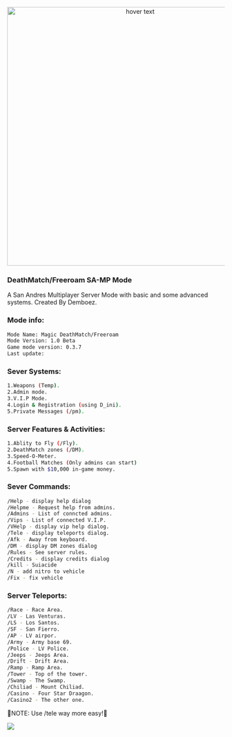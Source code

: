 <p align="center">
  <img src="https://i.imgur.com/O6ffe0B.png" width="600" title="hover text">
</p>

<h3>DeathMatch/Freeroam SA-MP Mode</h3>
A San Andres Multiplayer Server Mode with basic and some advanced systems.
Created By Demboez.


<h3>Mode info:</h3>

```bash
Mode Name: Magic DeathMatch/Freeroam
Mode Version: 1.0 Beta
Game mode version: 0.3.7
Last update: 
```

<h3>Sever Systems:</h3>

```bash
1.Weapons (Temp).
2.Admin mode.
3.V.I.P Mode.
4.Login & Registration (using D_ini).
5.Private Messages (/pm).
```

<h3>Server Features & Activities:</h3>

```bash
1.Ablity to Fly (/Fly).
2.DeathMatch zones (/DM).
3.Speed-O-Meter.
4.Football Matches (Only admins can start)
5.Spawn with $10,000 in-game money.
```

<h3>Sever Commands:</h3>

```bash
/Help - display help dialog
/Helpme - Request help from admins.
/Admins - List of conncted admins.
/Vips - List of connected V.I.P.
/VHelp - display vip help dialog.
/Tele - display teleports dialog.
/Afk - Away from keyboard.
/DM - display DM zones dialog
/Rules - See server rules.
/Credits - display credits dialog
/kill - Suiacide
/N - add nitro to vehicle
/Fix - fix vehicle
```

<h3>Server Teleports:</h3>

```bash
/Race - Race Area.
/LV - Las Venturas.
/LS - Los Santos.
/SF - San Fierro.
/AP - LV airpor.
/Army - Army base 69.
/Police - LV Police.
/Jeeps - Jeeps Area.
/Drift - Drift Area.
/Ramp - Ramp Area.
/Tower - Top of the tower.
/Swamp - The Swamp.
/Chiliad - Mount Chiliad.
/Casino - Four Star Draagon.
/Casino2 - The other one.
```

🔴NOTE: Use /tele way more easy!🔴

[<img src="https://i.imgur.com/5FwNZfI.png">](https://discord.com/invite/dXUkasvm/)